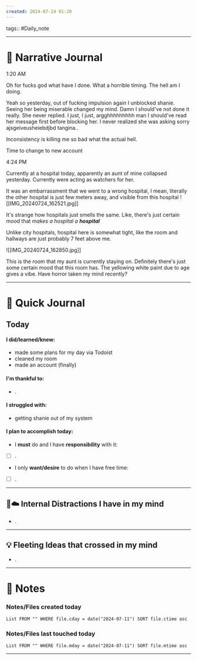 ```yaml
---
created: 2024-07-24 01:20
---
```

tags:: #Daily_note

---
#  📝 Narrative Journal
1:20 AM

Oh for fucks god what have I done. What a horrible timing. The hell am I doing.

Yeah so yesterday, out of fucking impulsion again I unblocked shanie. Seeing her being miserable changed my mind. Damn I should've not done it really. She never replied. I just, I just, argghhhhhhhhh man I should've read her message first before blocking her. I never realized she was asking sorry ajsgeiveusheiebdjbd tangina..

Inconsistency is killing me so bad what the actual hell. 

Time to change to new account

4:24 PM

Currently at a hospital today, apparently an aunt of mine collapsed yesterday. Currently were acting as watchers for her.

It was an embarrassment that we went to a wrong hospital, I mean, literally the other hospital is just few meters away, and visible from this hospital
![[IMG_20240724_162521.jpg]]

It's strange how hospitals just smells the same. Like, there's just certain mood that *makes a hospital a **hospital*** 

Unlike city hospitals, hospital here is somewhat tight, like the room and hallways are just probably 7 feet above me. 

![[IMG_20240724_162850.jpg]]

This is the room that my aunt is currently staying on. Definitely there's just some certain mood that this room has. The yellowing white paint due to age gives a vibe. Have horror taken my mind recently?



---
# 📝 Quick Journal

## Today
#### I did/learned/knew:
- made some plans for my day via Todoist
- cleaned my room
- made an account (finally)
#### I'm thankful to:
- .
#### I struggled with:
- getting shanie out of my system
#### I plan to accomplish today:
- I **must** do and I have **responsibility** with it:
- [ ] .
- I only **want/desire** to do when I have free time:
- [ ] .

---

## 🧠☁️ Internal Distractions I have in my mind
- . 

---

## 💡 Fleeting Ideas that crossed in my mind
- . 

---
# 📝 Notes

### Notes/Files created today
```dataview
List FROM "" WHERE file.cday = date("2024-07-11") SORT file.ctime asc
```

### Notes/Files last touched today
```dataview
List FROM "" WHERE file.mday = date("2024-07-11") SORT file.mtime asc
```

---
